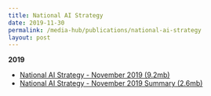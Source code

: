 ```yaml
---
title: National AI Strategy
date: 2019-11-30
permalink: /media-hub/publications/national-ai-strategy
layout: post
---
```

**2019**

* [National AI Strategy - November 2019 (9.2mb)](/files/publications/national-ai-strategy.pdf)
* [National AI Strategy - November 2019 Summary (2.6mb)](/files/publications/national-ai-strategy-summary.pdf)